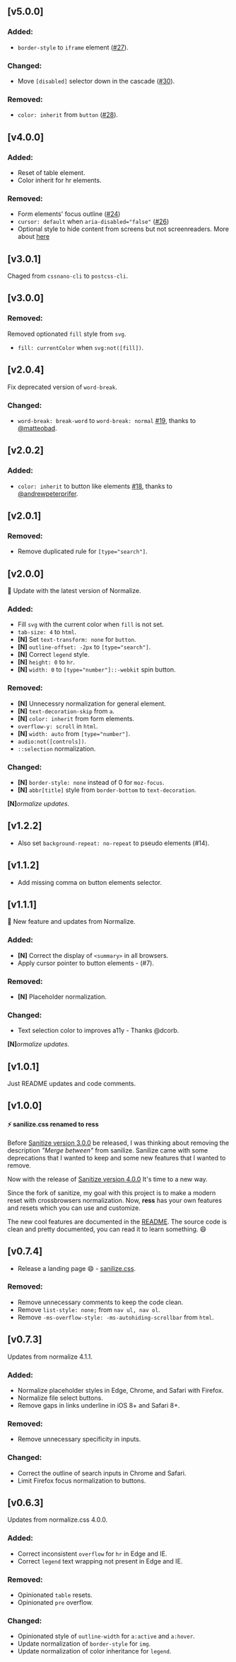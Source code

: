 ## [v5.0.0]

### Added:
- `border-style` to `iframe` element ([#27](https://github.com/filipelinhares/ress/issues/27)).

### Changed:

- Move `[disabled]` selector down in the cascade ([#30](https://github.com/filipelinhares/ress/issues/30)).

### Removed:

- `color: inherit` from `button` ([#28](https://github.com/filipelinhares/ress/issues/28)).

## [v4.0.0]

### Added:

- Reset of table element.
- Color inherit for hr elements.

### Removed:

- Form elements' focus outline ([#24](https://github.com/filipelinhares/ress/pull/24))
- `cursor: default` when `aria-disabled="false"` ([#26](https://github.com/filipelinhares/ress/pull/26))
- Optional style to hide content from screens but not screenreaders. More about [here](https://webaim.org/techniques/css/invisiblecontent/)

## [v3.0.1]

Chaged from `cssnano-cli` to `postcss-cli`.

## [v3.0.0]

### Removed:

Removed optionated `fill` style from `svg`.

- `fill: currentColor` when `svg:not([fill])`.

## [v2.0.4]

Fix deprecated version of `word-break`.

### Changed:

- `word-break: break-word` to `word-break: normal` [#19](https://github.com/filipelinhares/ress/issues/19), thanks to [@matteobad](https://github.com/matteobad).

## [v2.0.2]

### Added:

- `color: inherit` to button like elements [#18](https://github.com/filipelinhares/ress/issues/18), thanks to [@andrewpeterprifer](https://github.com/andrewpeterprifer).

## [v2.0.1]

### Removed:

- Remove duplicated rule for `[type="search"]`.

## [v2.0.0]

:tada: Update with the latest version of Normalize.

### Added:

- Fill `svg` with the current color when `fill` is not set.
- `tab-size: 4` to `html`.
- **[N]** Set `text-transform: none` for `button`.
- **[N]** `outline-offset: -2px` to `[type="search"]`.
- **[N]** Correct `legend` style.
- **[N]** `height: 0` to `hr`.
- **[N]** `width: 0` to `[type="number"]::-webkit` spin button.

### Removed:

- **[N]** Unnecessry normalization for general element.
- **[N]** `text-decoration-skip` from `a`.
- **[N]** `color: inherit` from form elements.
- `overflow-y: scroll` in `html`.
- **[N]** `width: auto` from `[type="number"]`.
- `audio:not([controls])`.
- `::selection` normalization.

### Changed:

- **[N]** `border-style: none` instead of 0 for `moz-focus`.
- **[N]** `abbr[title]` style from `border-bottom` to `text-decoration`.

**[N]**_ormalize updates._

## [v1.2.2]

- Also set `background-repeat: no-repeat` to pseudo elements (#14).

## [v1.1.2]

- Add missing comma on button elements selector.

## [v1.1.1]

:tada: New feature and updates from Normalize.

### Added:

- **[N]** Correct the display of `<summary>` in all browsers.
- Apply cursor pointer to button elements - (#7).

### Removed:

- **[N]** Placeholder normalization.

### Changed:

- Text selection color to improves a11y - Thanks @dcorb.

**[N]**_ormalize updates._

## [v1.0.1]

Just README updates and code comments.

## [v1.0.0]

#### :zap: sanilize.css renamed to ress

Before [Sanitize version 3.0.0](https://github.com/10up/sanitize.css/commit/8eb14223c1d5c928a2a51b17d4227849e7b5bdb7) be released, I was thinking about removing the description _"Merge between"_ from sanilize. Sanilize came with some deprecations that I wanted to keep and some new features that I wanted to remove.

Now with the release of [Sanitize version 4.0.0](https://github.com/10up/sanitize.css/commit/bf3d695016cbd5d17c89361d4273f3d5f69aa0ee) It's time to a new way.

Since the fork of sanitize, my goal with this project is to make a modern reset with crossbrowsers normalization. Now, **ress** has your own features and resets which you can use and customize.

The new cool features are documented in the [README](README.md/#features). The source code is clean and pretty documented, you can read it to learn something. :smile:

## [v0.7.4]

- Release a landing page :smile: - [sanilize.css](http://filipelinhares.github.io/sanilize.css/).

### Removed:

- Remove unnecessary comments to keep the code clean.
- Remove `list-style: none;` from `nav ul, nav ol`.
- Remove `-ms-overflow-style: -ms-autohiding-scrollbar` from `html`.

## [v0.7.3]

Updates from normalize 4.1.1.

### Added:

- Normalize placeholder styles in Edge, Chrome, and Safari with Firefox.
- Normalize file select buttons.
- Remove gaps in links underline in iOS 8+ and Safari 8+.

### Removed:

- Remove unnecessary specificity in inputs.

### Changed:

- Correct the outline of search inputs in Chrome and Safari.
- Limit Firefox focus normalization to buttons.

## [v0.6.3]

Updates from normalize.css 4.0.0.

### Added:

- Correct inconsistent `overflow` for `hr` in Edge and IE.
- Correct `legend` text wrapping not present in Edge and IE.

### Removed:

- Opinionated `table` resets.
- Opinionated `pre` overflow.

### Changed:

- Opinionated style of `outline-width` for `a:active` and `a:hover`.
- Update normalization of `border-style` for `img`.
- Update normalization of color inheritance for `legend`.
